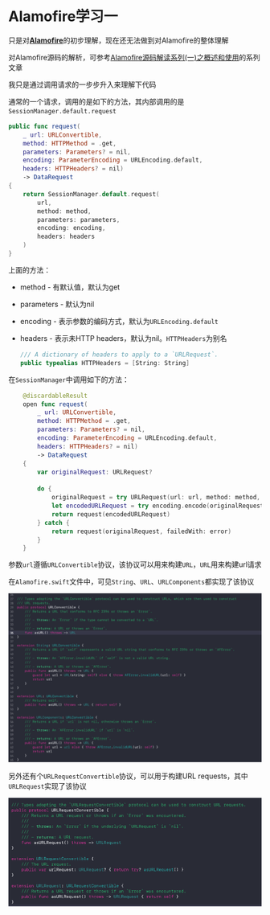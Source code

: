 # Alamofire学习一

只是对[**Alamofire**](<https://github.com/Alamofire/Alamofire>)的初步理解，现在还无法做到对Alamofire的整体理解

对Alamofire源码的解析，可参考[Alamofire源码解读系列(一)之概述和使用](<https://www.jianshu.com/p/f39ad2a3c10b>)的系列文章

我只是通过调用请求的一步步升入来理解下代码

通常的一个请求，调用的是如下的方法，其内部调用的是`SessionManager.default.request`

```swift
public func request(
    _ url: URLConvertible,
    method: HTTPMethod = .get,
    parameters: Parameters? = nil,
    encoding: ParameterEncoding = URLEncoding.default,
    headers: HTTPHeaders? = nil)
    -> DataRequest
{
    return SessionManager.default.request(
        url,
        method: method,
        parameters: parameters,
        encoding: encoding,
        headers: headers
    )
}
```

上面的方法：

+ method - 有默认值，默认为get

+ parameters - 默认为nil

+ encoding - 表示参数的编码方式，默认为`URLEncoding.default`

+ headers - 表示未HTTP headers，默认为nil。`HTTPHeaders`为别名

  ```swift
  /// A dictionary of headers to apply to a `URLRequest`.
  public typealias HTTPHeaders = [String: String]
  ```



在`SessionManager`中调用如下的方法：

```swift
    @discardableResult
    open func request(
        _ url: URLConvertible,
        method: HTTPMethod = .get,
        parameters: Parameters? = nil,
        encoding: ParameterEncoding = URLEncoding.default,
        headers: HTTPHeaders? = nil)
        -> DataRequest
    {
        var originalRequest: URLRequest?

        do {
            originalRequest = try URLRequest(url: url, method: method, headers: headers)
            let encodedURLRequest = try encoding.encode(originalRequest!, with: parameters)
            return request(encodedURLRequest)
        } catch {
            return request(originalRequest, failedWith: error)
        }
    }
```

参数`url`遵循`URLConvertible`协议，该协议可以用来构建`URL`，`URL`用来构建url请求

在`Alamofire.swift`文件中，可见`String`、`URL`、`URLComponents`都实现了该协议

![01](https://github.com/winfredzen/iOS-Basic/blob/master/%E7%BD%91%E7%BB%9C/images/8.png)

另外还有个`URLRequestConvertible`协议，可以用于构建URL requests，其中`URLRequest`实现了该协议

![02](https://github.com/winfredzen/iOS-Basic/blob/master/%E7%BD%91%E7%BB%9C/images/9.png)









